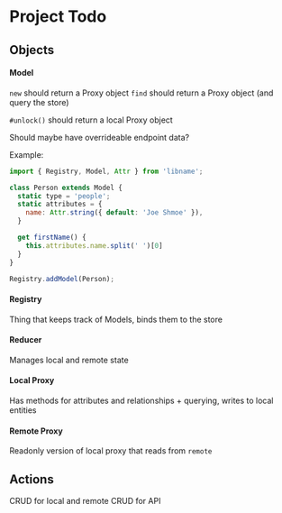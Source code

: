 # Project Todo

## Objects

#### Model

`new` should return a Proxy object
`find` should return a Proxy object (and query the store)

`#unlock()` should return a local Proxy object

Should maybe have overrideable endpoint data?

Example:

```js
import { Registry, Model, Attr } from 'libname';

class Person extends Model {
  static type = 'people';
  static attributes = {
    name: Attr.string({ default: 'Joe Shmoe' }),
  }

  get firstName() {
    this.attributes.name.split(' ')[0]
  }
}

Registry.addModel(Person);
```

#### Registry

Thing that keeps track of Models, binds them to the store


#### Reducer

Manages local and remote state


#### Local Proxy

Has methods for attributes and relationships + querying, writes to local
entities

#### Remote Proxy

Readonly version of local proxy that reads from `remote`


## Actions

CRUD for local and remote
CRUD for API
